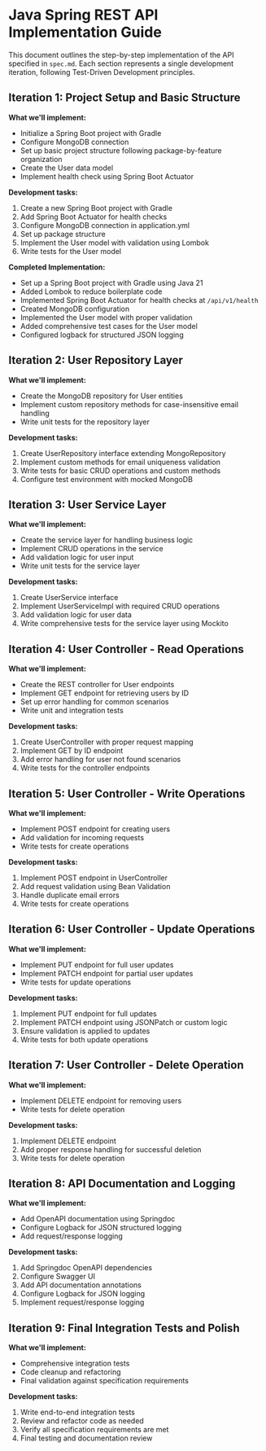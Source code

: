 # Java Spring REST API Implementation Guide

This document outlines the step-by-step implementation of the API specified in `spec.md`. Each section represents a single development iteration, following Test-Driven Development principles.

## Iteration 1: Project Setup and Basic Structure

**What we'll implement:**
- Initialize a Spring Boot project with Gradle
- Configure MongoDB connection
- Set up basic project structure following package-by-feature organization
- Create the User data model
- Implement health check using Spring Boot Actuator

**Development tasks:**
1. Create a new Spring Boot project with Gradle
2. Add Spring Boot Actuator for health checks
3. Configure MongoDB connection in application.yml
4. Set up package structure
5. Implement the User model with validation using Lombok
6. Write tests for the User model

**Completed Implementation:**
- Set up a Spring Boot project with Gradle using Java 21
- Added Lombok to reduce boilerplate code
- Implemented Spring Boot Actuator for health checks at `/api/v1/health`
- Created MongoDB configuration
- Implemented the User model with proper validation
- Added comprehensive test cases for the User model
- Configured logback for structured JSON logging

## Iteration 2: User Repository Layer

**What we'll implement:**
- Create the MongoDB repository for User entities
- Implement custom repository methods for case-insensitive email handling
- Write unit tests for the repository layer

**Development tasks:**
1. Create UserRepository interface extending MongoRepository
2. Implement custom methods for email uniqueness validation
3. Write tests for basic CRUD operations and custom methods
4. Configure test environment with mocked MongoDB

## Iteration 3: User Service Layer

**What we'll implement:**
- Create the service layer for handling business logic
- Implement CRUD operations in the service
- Add validation logic for user input
- Write unit tests for the service layer

**Development tasks:**
1. Create UserService interface
2. Implement UserServiceImpl with required CRUD operations
3. Add validation logic for user data
4. Write comprehensive tests for the service layer using Mockito

## Iteration 4: User Controller - Read Operations

**What we'll implement:**
- Create the REST controller for User endpoints
- Implement GET endpoint for retrieving users by ID
- Set up error handling for common scenarios
- Write unit and integration tests

**Development tasks:**
1. Create UserController with proper request mapping
2. Implement GET by ID endpoint
3. Add error handling for user not found scenarios
4. Write tests for the controller endpoints

## Iteration 5: User Controller - Write Operations

**What we'll implement:**
- Implement POST endpoint for creating users
- Add validation for incoming requests
- Write tests for create operations

**Development tasks:**
1. Implement POST endpoint in UserController
2. Add request validation using Bean Validation
3. Handle duplicate email errors
4. Write tests for create operations

## Iteration 6: User Controller - Update Operations

**What we'll implement:**
- Implement PUT endpoint for full user updates
- Implement PATCH endpoint for partial user updates
- Write tests for update operations

**Development tasks:**
1. Implement PUT endpoint for full updates
2. Implement PATCH endpoint using JSONPatch or custom logic
3. Ensure validation is applied to updates
4. Write tests for both update operations

## Iteration 7: User Controller - Delete Operation

**What we'll implement:**
- Implement DELETE endpoint for removing users
- Write tests for delete operation

**Development tasks:**
1. Implement DELETE endpoint
2. Add proper response handling for successful deletion
3. Write tests for delete operation

## Iteration 8: API Documentation and Logging

**What we'll implement:**
- Add OpenAPI documentation using Springdoc
- Configure Logback for JSON structured logging
- Add request/response logging

**Development tasks:**
1. Add Springdoc OpenAPI dependencies
2. Configure Swagger UI
3. Add API documentation annotations
4. Configure Logback for JSON logging
5. Implement request/response logging

## Iteration 9: Final Integration Tests and Polish

**What we'll implement:**
- Comprehensive integration tests
- Code cleanup and refactoring
- Final validation against specification requirements

**Development tasks:**
1. Write end-to-end integration tests
2. Review and refactor code as needed
3. Verify all specification requirements are met
4. Final testing and documentation review